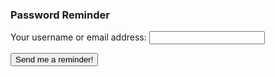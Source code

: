 <h3>Password Reminder</h3>
<p>
<form method=post>

Your username or email address: <input type="text" name="ident" /><br />
<p>
<input type="submit" value="Send me a reminder!" />

</form> 
